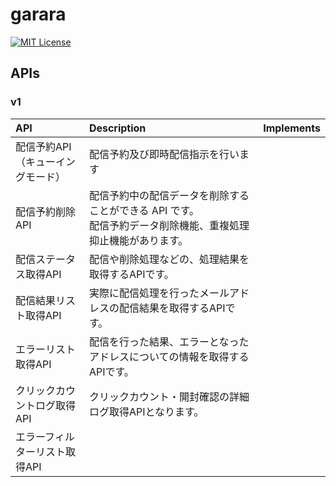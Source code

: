 # garara
[![MIT License](http://img.shields.io/badge/license-MIT-blue.svg?style=flat)](LICENSE)

## APIs

### v1

| API                    | Description                                                  | Implements |
|:-----------------------|:-------------------------------------------------------------| ---:|
| 配信予約API<br>（キューイングモード） | 配信予約及び即時配信指示を行います                                            ||
| 配信予約削除API              | 配信予約中の配信データを削除することができる API です。<br>配信予約データ削除機能、重複処理抑止機能があります。 ||
| 配信ステータス取得API           | 配信や削除処理などの、処理結果を取得するAPIです。                                   | |
| 配信結果リスト取得API           | 実際に配信処理を行ったメールアドレスの配信結果を取得するAPIです。                           ||
| エラーリスト取得API            | 配信を行った結果、エラーとなったアドレスについての情報を取得するAPIです。                       ||
| クリックカウントログ取得API        |クリックカウント・開封確認の詳細ログ取得APIとなります。||
| エラーフィルターリスト取得API       |||